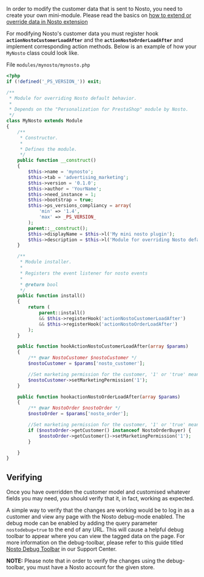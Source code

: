 In order to modify the customer data that is sent to Nosto, you need to create your own mini-module. Please read the basics on [how to extend or override data in Nosto extension](Overriding-or-extending-functionalities)

For modifying Nosto's customer data you must register hook **`actionNostoCustomerLoadAfter`** and the **`actionNostoOrderLoadAfter`** and implement corresponding action methods. Below is an example of how your `MyNosto` class could look like.

File `modules/mynosto/mynosto.php`

```php
<?php
if (!defined('_PS_VERSION_')) exit;

/**
 * Module for overriding Nosto default behavior.
 *
 * Depends on the "Personalization for PrestaShop" module by Nosto.
 */
class MyNosto extends Module
{
    /**
     * Constructor.
     *
     * Defines the module.
     */
    public function __construct()
    {
        $this->name = 'mynosto';
        $this->tab = 'advertising_marketing';
        $this->version = '0.1.0';
        $this->author = 'YourName';
        $this->need_instance = 1;
        $this->bootstrap = true;
        $this->ps_versions_compliancy = array(
            'min' => '1.4',
            'max' => _PS_VERSION_
        );
        parent::__construct();
        $this->displayName = $this->l('My mini nosto plugin');
        $this->description = $this->l('Module for overriding Nosto default behavior');
    }

    /**
     * Module installer.
     *
     * Registers the event listener for nosto events
     *
     * @return bool
     */
    public function install()
    {
        return (
            parent::install()
            && $this->registerHook('actionNostoCustomerLoadAfter')
            && $this->registerHook('actionNostoOrderLoadAfter')
        );
    }

    public function hookActionNostoCustomerLoadAfter(array $params)
    {
        /** @var NostoCustomer $nostoCustomer */
        $nostoCustomer = $params['nosto_customer'];

        //Set marketing permission for the customer, '1' or 'true' means the customer accepts newsletters
        $nostoCustomer->setMarketingPermission('1');
    }

    public function hookactionNostoOrderLoadAfter(array $params)
    {
        /** @var NostoOrder $nostoOrder */
        $nostoOrder = $params['nosto_order'];

        //Set marketing permission for the customer, '1' or 'true' means the customer accepts newsletters
        if ($nostoOrder->getCustomer() instanceof NostoOrderBuyer) {
            $nostoOrder->getCustomer()->setMarketingPermission('1');
        }

    }
}
```

## Verifying

Once you have overridden the customer model and customised whatever fields you may need, you should verify that it, in fact, working as expected.

A simple way to verify that the changes are working would be to log in as a customer and view any page with the Nosto debug-mode enabled. The debug mode can be enabled by adding the query parameter `nostodebug=true` to the end of any URL. This will cause a helpful debug toolbar to appear where you can view the tagged data on the page. For more information on the debug-toolbar, please refer to this guide titled [Nosto Debug Toolbar](https://help.nosto.com/get-started/nosto-debug-toolbar/) in our Support Center.

**NOTE:** Please note that in order to verify the changes using the debug-toolbar, you must have a Nosto account for the given store.